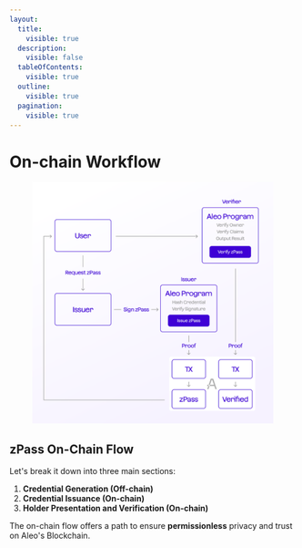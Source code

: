 ```yaml
---
layout:
  title:
    visible: true
  description:
    visible: false
  tableOfContents:
    visible: true
  outline:
    visible: true
  pagination:
    visible: true
---
```


# On-chain Workflow

<figure><img src="../.gitbook/assets/Chart2.png" alt=""><figcaption></figcaption></figure>

## zPass **On-Chain Flow**

Let's break it down into three main sections:

1. **Credential Generation (Off-chain)**
2. **Credential Issuance (On-chain)**
3. **Holder Presentation and Verification (On-chain)**

The on-chain flow offers a path to ensure **permissionless** privacy and trust on Aleo's Blockchain.
